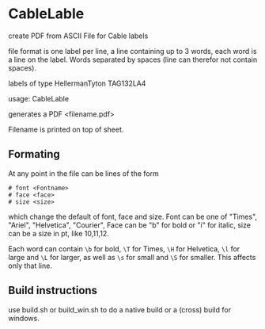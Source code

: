 # CableLable
create PDF from ASCII File for Cable labels

file format is one label per line, a line containing up to 3 words,
each word is a line on the label.
Words separated by spaces (line can therefor not contain spaces).

labels of type HellermanTyton TAG132LA4

usage: CableLable <filename>

generates a PDF <filename.pdf>

Filename is printed on top of sheet.

## Formating

At any point in the file can be lines of the form
```
# font <Fontname>
# face <face>
# size <size>
```
which change the default of font, face and size.
Font can be one of "Times", "Ariel", "Helvetica", "Courier",
Face can be "b" for bold or "i" for italic,
size can be a size in pt, like 10,11,12.

Each word can contain `\b` for bold, `\T` for Times, `\H` for Helvetica,
`\l` for large and `\L` for larger, as well as `\s` for small and `\S` for smaller. 
This affects only that line.

## Build instructions

use build.sh or build_win.sh
to do a native build or a (cross) build for windows.
